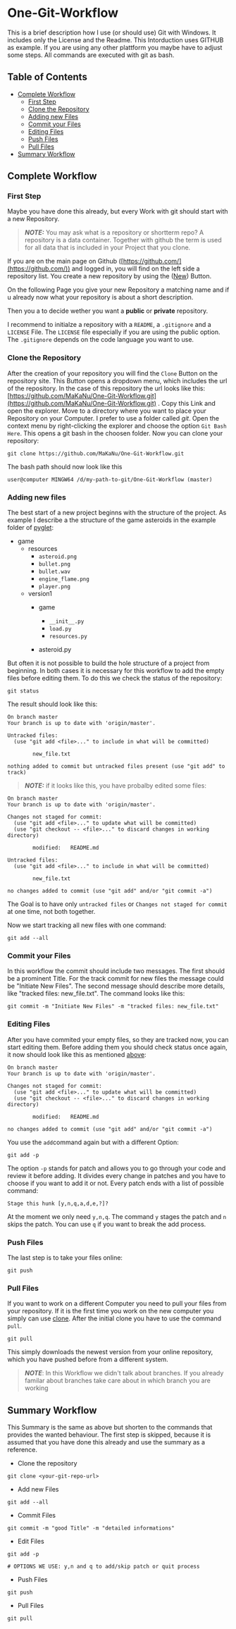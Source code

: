 # One-Git-Workflow
This is a brief description how I use (or should use) Git with Windows. It includes only the License and the Readme. This Intorduction uses GITHUB as example. If you are using any other plattform you maybe have to adjust some steps. All commands are executed with git as bash.

## Table of Contents

* [Complete Workflow](#mainheader1)
    * [First Step](#header1)
    * [Clone the Repository](#header2)
    * [Adding new Files](#header3)
    * [Commit your Files](#header4)
    * [Editing Files](#header5)
    * [Push Files](#header6)
    * [Pull Files](#header6)
* [Summary Workflow](#mainheader2)

## <a name="mainheader1"></a>Complete Workflow

### <a name="header1"></a>First Step
Maybe you have done this already, but every Work with git should start with a new Repository.


>**_NOTE:_** You may ask what is a repository or shortterm repo? A repository is a data container. Together with github the term is used for all data that is included in your Project that you clone.

If you are on the main page on Github ([https://github.com/](https://github.com/)) and logged in, you will find on the left side a repository list. You create a new repository by using the ([New](https://github.com/new)) Button.

On the following Page you give your new Repository a matching name and if u already now what your repository is about a short description. 

Then you a to decide wether you want a **public** or **private** repository.

I recommend to initialze a repository with a ```README```, a ```.gitignore``` and a ```LICENSE``` File. The ```LICENSE``` file  especially if you are using the public option. The ```.gitignore``` depends on the code language you want to use.

### <a name="header2"></a>Clone the Repository
After the creation of your repository you will find the ```Clone``` Button on the repository site. This Button opens a dropdown menu, which includes the url of the repository. In the case of this repository the url looks like this: [https://github.com/MaKaNu/One-Git-Workflow.git](https://github.com/MaKaNu/One-Git-Workflow.git) . Copy this Link and open the explorer. Move to a directory where you want to place your Repository on your Computer. I prefer to use a folder called _git_. Open the context menu by right-clicking the explorer and choose the option ```Git Bash Here```. This opens a git bash in the choosen folder. Now you can clone your repository:

```shell
git clone https://github.com/MaKaNu/One-Git-Workflow.git
```

The bash path should now look like this

```shell
user@computer MINGW64 /d/my-path-to-git/One-Git-Workflow (master)
```

### <a name="header3"></a>Adding new files
The best start of a new project beginns with the structure of the project. As example I describe a the structure of the game asteroids in the example folder of [pyglet](https://github.com/pyglet/pyglet):

- game
    - resources
        - ```asteroid.png```
        - ```bullet.png```
        - ```bullet.wav```
        - ```engine_flame.png```
        - ```player.png```
    - version1
        - game
            - ```__init__.py```
            - ```load.py```
            - ```resources.py```

        - asteroid.py

But often it is not possible to build the hole structure of a project from beginning. In both cases it is necessary for this workflow to add the empty files before editing them. To do this we check the status of the repository:

```shell
git status
```

The result should look like this:

```shell
On branch master
Your branch is up to date with 'origin/master'.

Untracked files:
  (use "git add <file>..." to include in what will be committed)

        new_file.txt

nothing added to commit but untracked files present (use "git add" to track)
```

>**_NOTE:_** if it looks like this, you have probalby edited some files:
```shell
On branch master
Your branch is up to date with 'origin/master'.

Changes not staged for commit:
  (use "git add <file>..." to update what will be committed)
  (use "git checkout -- <file>..." to discard changes in working directory)

        modified:   README.md

Untracked files:
  (use "git add <file>..." to include in what will be committed)

        new_file.txt

no changes added to commit (use "git add" and/or "git commit -a")
```

The Goal is to have only ```untracked files``` or  ```Changes not staged for commit``` at one time, not both together.

Now we start tracking all new files with one command:

```shell
git add --all
```

### <a name="header4"></a>Commit your Files

In this workflow the commit should include two messages. The first should be a prominent Title. For the track commit for new files the message could be "Initiate New Files". The second message should describe more details, like "tracked files: new_file.txt". The command looks like this:

```shell
git commit -m "Initiate New Files" -m "tracked files: new_file.txt"
```

### <a name="header5"></a>Editing Files
After you have commited your empty files, so they are tracked now, you can start editing them. Before adding them you should check status once again, it now should look like this as mentioned [above](#header4):

```shell
On branch master
Your branch is up to date with 'origin/master'.

Changes not staged for commit:
  (use "git add <file>..." to update what will be committed)
  (use "git checkout -- <file>..." to discard changes in working directory)

        modified:   README.md

no changes added to commit (use "git add" and/or "git commit -a")
```

You use the ```add```command again but with a different Option:

```shell
git add -p
```

The option ```-p``` stands for patch and allows you to go through your code and review it before adding. It divides every change in patches and you have to choose if you want to add it or not. Every patch ends with a list of possible command:

```shell
Stage this hunk [y,n,q,a,d,e,?]?
```

At the moment we only need ```y,n,q```. The command ```y``` stages the patch and ```n``` skips the patch. You can use ```q``` if you want to break the add process. 

### <a name="header6"></a>Push Files

The last step is to take your files online:

```shell
git push
```

### <a name="header7"></a>Pull Files

If you want to work on a different Computer you need to pull your files from your repository. If it is the first time you work on the new computer you simply can use [clone](#header2). After the initial clone you have to use the command ```pull```.

```shell
git pull
```
This simply downloads the newest version from your online repository, which you have pushed before from a different system.

>**_NOTE_**: In this Workflow we didn't talk about branches. If you already familar about branches take care about in which branch you are working

## <a name="mainheader2"></a>Summary Workflow

This Summary is the same as above but shorten to the commands that provides the wanted behaviour. The first step is skipped, because it is assumed that you have done this already and use the summary as a reference.

* Clone the repository
```shell
git clone <your-git-repo-url>
```
* Add new Files
```shell
git add --all
```
* Commit Files
```shell
git commit -m "good Title" -m "detailed informations"
```
* Edit Files
```shell
git add -p

# OPTIONS WE USE: y,n and q to add/skip patch or quit process
```
* Push Files
```shell
git push
```
* Pull Files
```shell
git pull
```